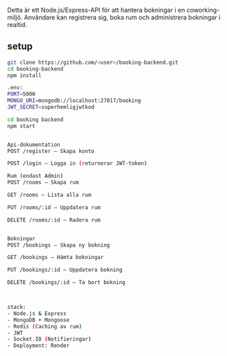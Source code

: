Detta är ett Node.js/Express-API för att hantera bokningar i en coworking-miljö. Användare kan registrera sig, boka rum och administrera bokningar i realtid.

## setup
```bash
git clone https://github.com/<user>/booking-backend.git
cd booking-backend
npm install

.env:
PORT=5000
MONGO_URI=mongodb://localhost:27017/booking
JWT_SECRET=superhemligjwtkod

cd booking backend
npm start


Api-dokumentation
POST /register – Skapa konto

POST /login – Logga in (returnerar JWT-token)

Rum (endast Admin)
POST /rooms – Skapa rum

GET /rooms – Lista alla rum

PUT /rooms/:id – Uppdatera rum

DELETE /rooms/:id – Radera rum


Bokningar
POST /bookings – Skapa ny bokning

GET /bookings – Hämta bokningar

PUT /bookings/:id – Uppdatera bokning

DELETE /bookings/:id – Ta bort bokning



stack:
- Node.js & Express
- MongoDB + Mongoose
- Redis (Caching av rum)
- JWT 
- Socket.IO (Notifieringar)
- Deployment: Render
